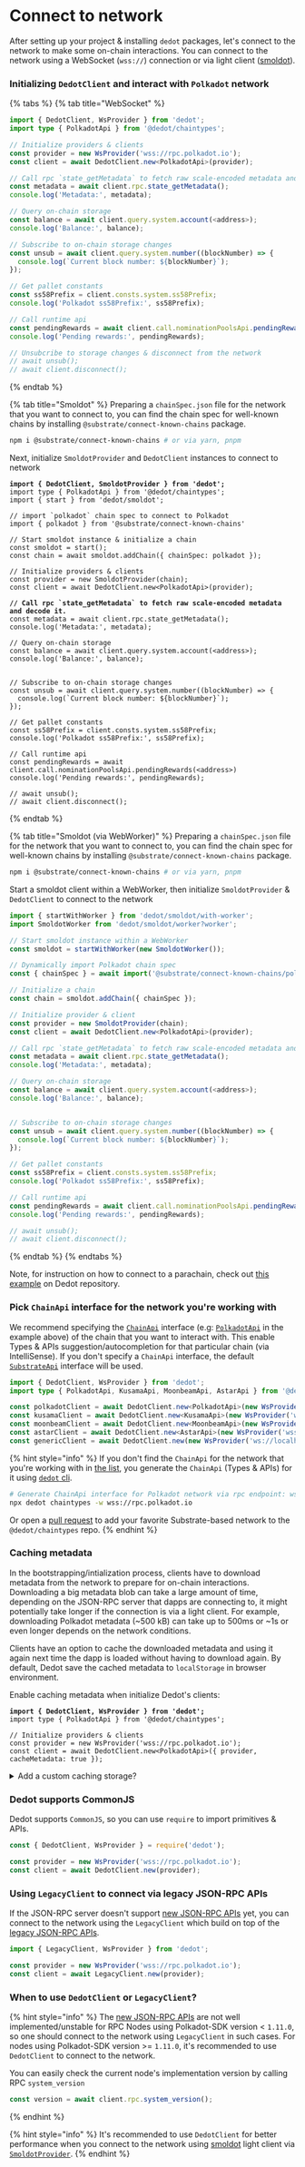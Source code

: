 # Connect to network

After setting up your project & installing `dedot` packages, let's connect to the network to make some on-chain interactions. You can connect to the network using a WebSocket (`wss://`) connection or via light client ([smoldot](https://www.npmjs.com/package/smoldot)).

### Initializing `DedotClient` and interact with `Polkadot` network

{% tabs %}
{% tab title="WebSocket" %}
```typescript
import { DedotClient, WsProvider } from 'dedot';
import type { PolkadotApi } from '@dedot/chaintypes';

// Initialize providers & clients
const provider = new WsProvider('wss://rpc.polkadot.io');
const client = await DedotClient.new<PolkadotApi>(provider);

// Call rpc `state_getMetadata` to fetch raw scale-encoded metadata and decode it.
const metadata = await client.rpc.state_getMetadata();
console.log('Metadata:', metadata);

// Query on-chain storage
const balance = await client.query.system.account(<address>);
console.log('Balance:', balance);

// Subscribe to on-chain storage changes
const unsub = await client.query.system.number((blockNumber) => {
  console.log(`Current block number: ${blockNumber}`);
});

// Get pallet constants
const ss58Prefix = client.consts.system.ss58Prefix;
console.log('Polkadot ss58Prefix:', ss58Prefix);

// Call runtime api
const pendingRewards = await client.call.nominationPoolsApi.pendingRewards(<address>)
console.log('Pending rewards:', pendingRewards);

// Unsubcribe to storage changes & disconnect from the network
// await unsub();
// await client.disconnect();
```
{% endtab %}

{% tab title="Smoldot" %}
Preparing a `chainSpec.json` file for the network that you want to connect to, you can find the chain spec for well-known chains by installing `@substrate/connect-known-chains` package.

```sh
npm i @substrate/connect-known-chains # or via yarn, pnpm
```

Next, initialize `SmoldotProvider` and `DedotClient` instances to connect to network

<pre class="language-typescript"><code class="lang-typescript"><strong>import { DedotClient, SmoldotProvider } from 'dedot';
</strong>import type { PolkadotApi } from '@dedot/chaintypes';
import { start } from 'dedot/smoldot';

// import `polkadot` chain spec to connect to Polkadot
import { polkadot } from '@substrate/connect-known-chains'

// Start smoldot instance &#x26; initialize a chain
const smoldot = start();
const chain = await smoldot.addChain({ chainSpec: polkadot });

// Initialize providers &#x26; clients
const provider = new SmoldotProvider(chain);
const client = await DedotClient.new&#x3C;PolkadotApi>(provider);

<strong>// Call rpc `state_getMetadata` to fetch raw scale-encoded metadata and decode it.
</strong>const metadata = await client.rpc.state_getMetadata();
console.log('Metadata:', metadata);

// Query on-chain storage
const balance = await client.query.system.account(&#x3C;address>);
console.log('Balance:', balance);


// Subscribe to on-chain storage changes
const unsub = await client.query.system.number((blockNumber) => {
  console.log(`Current block number: ${blockNumber}`);
});

// Get pallet constants
const ss58Prefix = client.consts.system.ss58Prefix;
console.log('Polkadot ss58Prefix:', ss58Prefix);

// Call runtime api
const pendingRewards = await client.call.nominationPoolsApi.pendingRewards(&#x3C;address>)
console.log('Pending rewards:', pendingRewards);

// await unsub();
// await client.disconnect();
</code></pre>
{% endtab %}

{% tab title="Smoldot (via WebWorker)" %}
Preparing a `chainSpec.json` file for the network that you want to connect to, you can find the chain spec for well-known chains by installing `@substrate/connect-known-chains` package.

```sh
npm i @substrate/connect-known-chains # or via yarn, pnpm
```

Start a smoldot client within a WebWorker, then initialize `SmoldotProvider` & `DedotClient` to connect to the network

```typescript
import { startWithWorker } from 'dedot/smoldot/with-worker';
import SmoldotWorker from 'dedot/smoldot/worker?worker';

// Start smoldot instance within a WebWorker
const smoldot = startWithWorker(new SmoldotWorker());

// Dynamically import Polkadot chain spec
const { chainSpec } = await import('@substrate/connect-known-chains/polkadot');

// Initialize a chain
const chain = smoldot.addChain({ chainSpec });

// Initialize provider & client
const provider = new SmoldotProvider(chain);
const client = await DedotClient.new<PolkadotApi>(provider);

// Call rpc `state_getMetadata` to fetch raw scale-encoded metadata and decode it.
const metadata = await client.rpc.state_getMetadata();
console.log('Metadata:', metadata);

// Query on-chain storage
const balance = await client.query.system.account(<address>);
console.log('Balance:', balance);


// Subscribe to on-chain storage changes
const unsub = await client.query.system.number((blockNumber) => {
  console.log(`Current block number: ${blockNumber}`);
});

// Get pallet constants
const ss58Prefix = client.consts.system.ss58Prefix;
console.log('Polkadot ss58Prefix:', ss58Prefix);

// Call runtime api
const pendingRewards = await client.call.nominationPoolsApi.pendingRewards(<address>)
console.log('Pending rewards:', pendingRewards);

// await unsub();
// await client.disconnect();
```
{% endtab %}
{% endtabs %}

Note, for instruction on how to connect to a parachain, check out [this example](https://github.com/dedotdev/dedot/blob/main/examples/scripts/smoldot/connect-parachain.ts) on Dedot repository.

### Pick `ChainApi` interface for the network you're working with

We recommend specifying the [`ChainApi`](https://github.com/dedotdev/chaintypes/blob/main/packages/chaintypes/src/index.ts) interface (e.g: [`PolkadotApi`](https://github.com/dedotdev/chaintypes/blob/main/packages/chaintypes/src/polkadot/index.d.ts) in the example above) of the chain that you want to interact with. This enable Types & APIs suggestion/autocompletion for that particular chain (via IntelliSense). If you don't specify a `ChainApi` interface, the default [`SubstrateApi`](https://github.com/dedotdev/dedot/blob/main/packages/api/src/chaintypes/substrate/index.ts) interface will be used.

```typescript
import { DedotClient, WsProvider } from 'dedot';
import type { PolkadotApi, KusamaApi, MoonbeamApi, AstarApi } from '@dedot/chaintypes';

const polkadotClient = await DedotClient.new<PolkadotApi>(new WsProvider('wss://rpc.polkadot.io'));
const kusamaClient = await DedotClient.new<KusamaApi>(new WsProvider('wss://kusama-rpc.polkadot.io'));
const moonbeamClient = await DedotClient.new<MoonbeamApi>(new WsProvider('wss://wss.api.moonbeam.network'));
const astarClient = await DedotClient.new<AstarApi>(new WsProvider('wss://rpc.astar.network'));
const genericClient = await DedotClient.new(new WsProvider('ws://localhost:9944'));
```

{% hint style="info" %}
If you don't find the `ChainApi` for the network that you're working with in [the list](https://github.com/dedotdev/chaintypes/blob/main/packages/chaintypes/src/index.ts), you generate the `ChainApi` (Types & APIs) for it using [`dedot` cli](../cli.md).

```sh
# Generate ChainApi interface for Polkadot network via rpc endpoint: wss://rpc.polkadot.io
npx dedot chaintypes -w wss://rpc.polkadot.io
```



Or open a [pull request](https://github.com/dedotdev/chaintypes/pulls) to add your favorite Substrate-based network to the `@dedot/chaintypes` repo.
{% endhint %}

### Caching metadata

In the bootstrapping/intialization process, clients have to download metadata from the network to prepare for on-chain interactions. Downloading a big metadata blob can take a large amount of time, depending on the JSON-RPC server that dapps are connecting to, it might potentially take longer if the connection is via a light client. For example, downloading Polkadot metadata (\~500 kB) can take up to 500ms or \~1s or even longer depends on the network conditions.

Clients have an option to cache the downloaded metadata and using it again next time the dapp is loaded without having to download again. By default, Dedot save the cached metadata to `localStorage` in browser environment.

Enable caching metadata when initialize Dedot's clients:

<pre class="language-typescript"><code class="lang-typescript"><strong>import { DedotClient, WsProvider } from 'dedot';
</strong>import type { PolkadotApi } from '@dedot/chaintypes';

// Initialize providers &#x26; clients
const provider = new WsProvider('wss://rpc.polkadot.io');
const client = await DedotClient.new&#x3C;PolkadotApi>({ provider, cacheMetadata: true });
</code></pre>

<details>

<summary>Add a custom caching storage?</summary>

You can also add a custom cache storage for different environments:

```typescript
import { DedotClient, WsProvider } from 'dedot';
import type { PolkadotApi } from '@dedot/chaintypes';
import type { IStorage } from '@dedot/storage';

// Implement CustomStorage
class CustomStorage implements IStorage {
   // implementation details
}

// Initialize providers & clients
const provider = new WsProvider('wss://rpc.polkadot.io');
const client = await DedotClient.new<PolkadotApi>({ 
   provider, 
   cacheMetadata: true,
   cacheStorage: new CustomStorage()
});
```

</details>

### Dedot supports CommonJS

Dedot supports `CommonJS`, so you can use `require` to import primitives & APIs.

```typescript
const { DedotClient, WsProvider } = require('dedot');

const provider = new WsProvider('wss://rpc.polkadot.io');
const client = await DedotClient.new(provider);
```

### **Using `LegacyClient` to connect via legacy JSON-RPC APIs**

If the JSON-RPC server doesn't support [new JSON-RPC APIs](https://paritytech.github.io/json-rpc-interface-spec/introduction.html) yet, you can connect to the network using the `LegacyClient` which build on top of the [legacy JSON-RPC APIs](https://github.com/w3f/PSPs/blob/master/PSPs/drafts/psp-6.md).

```typescript
import { LegacyClient, WsProvider } from 'dedot';

const provider = new WsProvider('wss://rpc.polkadot.io');
const client = await LegacyClient.new(provider);
```

### When to use `DedotClient` or `LegacyClient`?

{% hint style="info" %}
The [new JSON-RPC APIs](https://paritytech.github.io/json-rpc-interface-spec/introduction.html) are not well implemented/unstable for RPC Nodes using Polkadot-SDK version < `1.11.0`, so one should connect to the network using `LegacyClient` in such cases. For nodes using Polkadot-SDK version >= `1.11.0`, it's recommended to use `DedotClient` to connect to the network.

You can easily check the current node's implementation version by calling RPC `system_version`

```typescript
const version = await client.rpc.system_version();
```
{% endhint %}

{% hint style="info" %}
It's recommended to use `DedotClient` for better performance when you connect to the network using [smoldot](https://www.npmjs.com/package/smoldot) light client via [`SmoldotProvider`](https://github.com/dedotdev/dedot/blob/main/packages/providers/src/smoldot/SmoldotProvider.ts).
{% endhint %}


